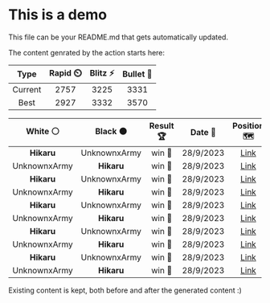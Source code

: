 # This is a demo

This file can be your README.md that gets automatically updated.

The content genrated by the action starts here:

<!--START_SECTION:chessStats-->
<!-- Automatically generated with https://github.com/Balastrong/chess-stats-action -->

| Type | Rapid ⏲️ | Blitz ⚡ | Bullet 🔫 |
|:---:|:---:|:---:|:---:|
| Current | 2757 | 3225 | 3331 |
| Best | 2927 | 3332 | 3570 |

| White ⚪ | Black ⚫ | Result 🏆 | Date 📅 | Position 🗺️ | Type 🕕 |
|:---:|:---:|:---:|:---:|:---:|:---:|
| **Hikaru** | UnknownxArmy | win 🥇 | 28/9/2023 | <a href="http://www.ee.unb.ca/cgi-bin/tervo/fen.pl?select=2Q5/2k5/R7/2b2B2/5P2/p1r5/6K1/3q4 b - -">Link</a> | Blitz |
| UnknownxArmy | **Hikaru** | win 🥇 | 28/9/2023 | <a href="http://www.ee.unb.ca/cgi-bin/tervo/fen.pl?select=8/5k2/3n2pp/pr1p4/5P2/8/6PK/1R6 w - -">Link</a> | Blitz |
| **Hikaru** | UnknownxArmy | win 🥇 | 28/9/2023 | <a href="http://www.ee.unb.ca/cgi-bin/tervo/fen.pl?select=6k1/5pp1/2p1p1p1/pR1pP3/4n2P/P5P1/2R2PK1/4N3 b - -">Link</a> | Blitz |
| UnknownxArmy | **Hikaru** | win 🥇 | 28/9/2023 | <a href="http://www.ee.unb.ca/cgi-bin/tervo/fen.pl?select=1n3rk1/6b1/7p/4p3/Pp4Q1/2p3RP/1p4P1/5q1K w - -">Link</a> | Blitz |
| **Hikaru** | UnknownxArmy | win 🥇 | 28/9/2023 | <a href="http://www.ee.unb.ca/cgi-bin/tervo/fen.pl?select=8/5R2/8/6K1/8/8/4pn2/5k2 b - -">Link</a> | Blitz |
| UnknownxArmy | **Hikaru** | win 🥇 | 28/9/2023 | <a href="http://www.ee.unb.ca/cgi-bin/tervo/fen.pl?select=1r2k2r/8/p5p1/2pP1p2/2Q1pn1P/P1P2P2/1q1K2B1/3R2R1 w k -">Link</a> | Blitz |
| **Hikaru** | UnknownxArmy | win 🥇 | 28/9/2023 | <a href="http://www.ee.unb.ca/cgi-bin/tervo/fen.pl?select=rnbqkb1r/pppppppp/5n2/8/8/4PN2/PPPP1PPP/RNBQKB1R b KQkq -">Link</a> | Blitz |
| UnknownxArmy | **Hikaru** | win 🥇 | 28/9/2023 | <a href="http://www.ee.unb.ca/cgi-bin/tervo/fen.pl?select=4rrk1/p2b1n1p/1p1p2p1/P1pPpp1n/2P5/1NP1PP2/2Q3P1/R1B1qBK1 w - -">Link</a> | Blitz |
| **Hikaru** | UnknownxArmy | win 🥇 | 28/9/2023 | <a href="http://www.ee.unb.ca/cgi-bin/tervo/fen.pl?select=3r2k1/2R2p1p/4p2Q/pp1q4/5R2/PP4PK/5P1P/3r4 b - -">Link</a> | Blitz |
| UnknownxArmy | **Hikaru** | win 🥇 | 28/9/2023 | <a href="http://www.ee.unb.ca/cgi-bin/tervo/fen.pl?select=3r1k2/6b1/p3Q3/6pB/P3p3/3n1p1P/5q1B/1R3K2 w - -">Link</a> | Blitz |

<!--END_SECTION:chessStats-->

Existing content is kept, both before and after the generated content :)
